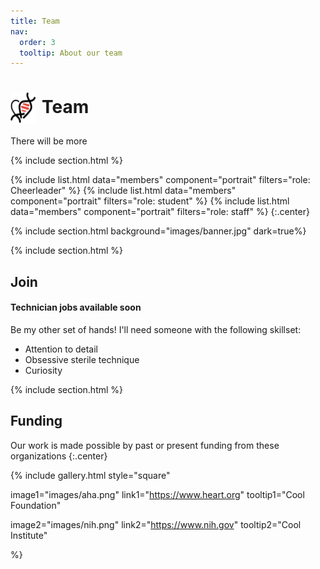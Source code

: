 ```yaml
---
title: Team
nav:
  order: 3
  tooltip: About our team
---
```


# <img src="heart_icon.png" alt="Research" style="width: 40px; height: 50px; margin-right: 10px; vertical-align: middle;">Team


There will be more

{% include section.html %}

{%
  include list.html
  data="members"
  component="portrait"
  filters="role: Cheerleader"
%}
{%
  include list.html
  data="members"
  component="portrait"
  filters="role: student"
%}
{%
  include list.html
  data="members"
  component="portrait"
  filters="role: staff"
%}
{:.center}

{% include section.html background="images/banner.jpg" dark=true%}


{% include section.html %}

## Join

#### Technician jobs available soon

Be my other set of hands! I'll need someone with the following skillset:

- Attention to detail
- Obsessive sterile technique
- Curiosity

{% include section.html %}

## Funding

Our work is made possible by past or present funding from these organizations
{:.center}

{%
  include gallery.html
  style="square"

  image1="images/aha.png"
  link1="https://www.heart.org"
  tooltip1="Cool Foundation"

  image2="images/nih.png"
  link2="https://www.nih.gov"
  tooltip2="Cool Institute"

%}
